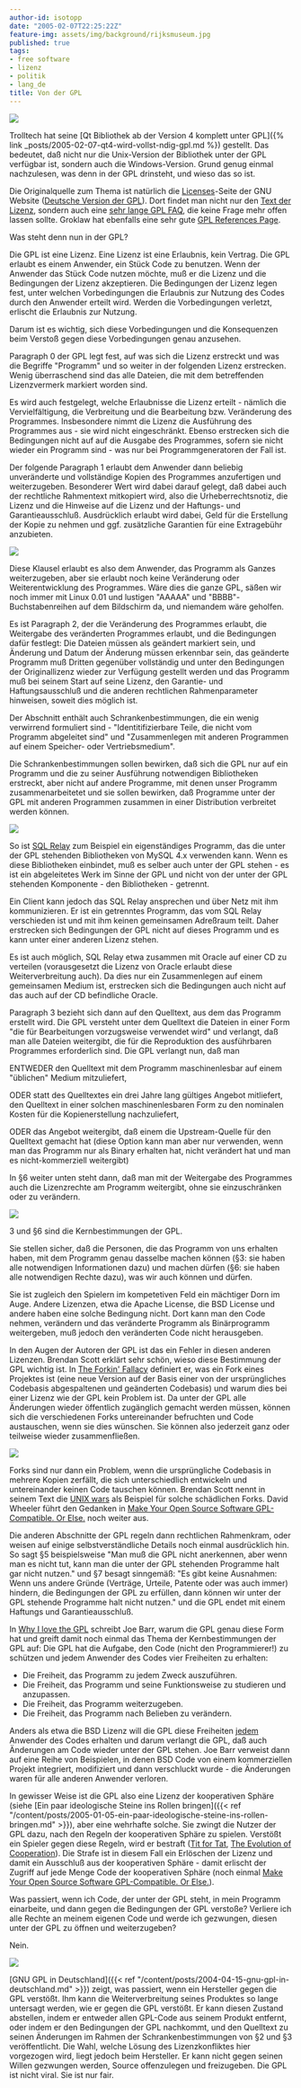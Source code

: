 ```yaml
---
author-id: isotopp
date: "2005-02-07T22:25:22Z"
feature-img: assets/img/background/rijksmuseum.jpg
published: true
tags:
- free software
- lizenz
- politik
- lang_de
title: Von der GPL
---
```

![](/uploads/20040415-gnu-head-sm.jpg)

Trolltech hat seine [Qt Bibliothek ab der Version 4 komplett unter GPL]({%
link _posts/2005-02-07-qt4-wird-vollst-ndig-gpl.md %})
gestellt. Das bedeutet, daß nicht nur die Unix-Version der Bibliothek unter
der GPL verfügbar ist, sondern auch die Windows-Version. Grund genug einmal
nachzulesen, was denn in der GPL drinsteht, und wieso das so ist.

Die Originalquelle zum Thema ist natürlich die 
[Licenses](http://www.gnu.org/licenses/licenses.html#GPL)-Seite der GNU Website 
([Deutsche Version der GPL](http://www.gnu.de/gpl-ger.html)). Dort findet man nicht nur den 
[Text der Lizenz](http://www.gnu.org/licenses/gpl.html), sondern auch eine 
[sehr lange GPL FAQ](http://www.gnu.org/licenses/gpl-faq.html), die keine Frage
mehr offen lassen sollte. Groklaw hat ebenfalls eine sehr gute 
[GPL References Page](http://www.groklaw.net/article.php?story=20050131053650842).

Was steht denn nun in der GPL?

Die GPL ist eine Lizenz. Eine Lizenz ist eine Erlaubnis, kein Vertrag. Die
GPL erlaubt es einem Anwender, ein Stück Code zu benutzen. Wenn der Anwender
das Stück Code nutzen möchte, muß er die Lizenz und die Bedingungen der
Lizenz akzeptieren. Die Bedingungen der Lizenz legen fest, unter welchen
Vorbedingungen die Erlaubnis zur Nutzung des Codes durch den Anwender
erteilt wird. Werden die Vorbedingungen verletzt, erlischt die Erlaubnis zur
Nutzung.

Darum ist es wichtig, sich diese Vorbedingungen und die Konsequenzen beim
Verstoß gegen diese Vorbedingungen genau anzusehen.

Paragraph 0 der GPL legt fest, auf was sich die Lizenz erstreckt und was die
Begriffe "Programm" und so weiter in der folgenden Lizenz erstrecken. Wenig
überraschend sind das alle Dateien, die mit dem betreffenden Lizenzvermerk
markiert worden sind.

Es wird auch festgelegt, welche Erlaubnisse die Lizenz erteilt - nämlich die
Vervielfältigung, die Verbreitung und die Bearbeitung bzw. Veränderung des
Programmes. Insbesondere nimmt die Lizenz die Ausführung des Programmes aus - 
sie wird nicht eingeschränkt. Ebenso erstrecken sich die Bedingungen nicht
auf auf die Ausgabe des Programmes, sofern sie nicht wieder ein Programm
sind - was nur bei Programmgeneratoren der Fall ist.

Der folgende Paragraph 1 erlaubt dem Anwender dann beliebig unveränderte und
vollständige Kopien des Programmes anzufertigen und weiterzugeben.
Besonderer Wert wird dabei darauf gelegt, daß dabei auch der rechtliche
Rahmentext mitkopiert wird, also die Urheberrechtsnotiz, die Lizenz und die
Hinweise auf die Lizenz und der Haftungs- und Garantieausschluß.
Ausdrücklich erlaubt wird dabei, Geld für die Erstellung der Kopie zu nehmen
und ggf. zusätzliche Garantien für eine Extragebühr anzubieten.

![](/uploads/matrix.jpg)

Diese Klausel erlaubt es also dem Anwender, das Programm als Ganzes
weiterzugeben, aber sie erlaubt noch keine Veränderung oder
Weiterentwicklung des Programmes. Wäre dies die ganze GPL, säßen wir noch
immer mit Linux 0.01 und lustigen "AAAAA" und "BBBB"-Buchstabenreihen auf
dem Bildschirm da, und niemandem wäre geholfen.

Es ist Paragraph 2, der die Veränderung des Programmes erlaubt, die
Weitergabe des veränderten Programmes erlaubt, und die Bedingungen dafür
festlegt: Die Dateien müssen als geändert markiert sein, und Änderung und
Datum der Änderung müssen erkennbar sein, das geänderte Programm muß Dritten
gegenüber vollständig und unter den Bedingungen der Originallizenz wieder
zur Verfügung gestellt werden und das Programm muß bei seinem Start auf
seine Lizenz, den Garantie- und Haftungsausschluß und die anderen
rechtlichen Rahmenparameter hinweisen, soweit dies möglich ist.

Der Abschnitt enthält auch Schrankenbestimmungen, die ein wenig verwirrend
formuliert sind - "Identitifizierbare Teile, die nicht vom Programm
abgeleitet sind" und "Zusammenlegen mit anderen Programmen auf einem
Speicher- oder Vertriebsmedium".

Die Schrankenbestimmungen sollen bewirken, daß sich die GPL nur auf ein
Programm und die zu seiner Ausführung notwendigen Bibliotheken erstreckt,
aber nicht auf andere Programme, mit denen unser Programm zusammenarbeitetet
und sie sollen bewirken, daß Programme unter der GPL mit anderen Programmen
zusammen in einer Distribution verbreitet werden können.

![](/uploads/relay.jpg)

So ist [SQL Relay](http://freshmeat.net/projects/sqlrelay/) zum Beispiel ein eigenständiges Programm, das die unter der GPL stehenden Bibliotheken von MySQL 4.x verwenden kann. Wenn es diese Bibliotheken einbindet, muß es selber auch unter der GPL stehen - es ist ein abgeleitetes Werk im Sinne der GPL und nicht von der unter der GPL stehenden Komponente - den Bibliotheken - getrennt.

Ein Client kann jedoch das SQL Relay ansprechen und über Netz mit ihm
kommunizieren. Er ist ein getrenntes Programm, das vom SQL Relay verschieden
ist und mit ihm keinen gemeinsamen Adreßraum teilt. Daher erstrecken sich
Bedingungen der GPL nicht auf dieses Programm und es kann unter einer
anderen Lizenz stehen.

Es ist auch möglich, SQL Relay etwa zusammen mit Oracle auf einer CD zu
verteilen (vorausgesetzt die Lizenz von Oracle erlaubt diese
Weiterverbreitung auch). Da dies nur ein Zusammenlegen auf einem gemeinsamen
Medium ist, erstrecken sich die Bedingungen auch nicht auf das auch auf der
CD befindliche Oracle.

Paragraph 3 bezieht sich dann auf den Quelltext, aus dem das Programm
erstellt wird. Die GPL versteht unter dem Quelltext die Dateien in einer
Form "die für Bearbeitungen vorzugsweise verwendet wird" und verlangt, daß
man alle Dateien weitergibt, die für die Reproduktion des ausführbaren
Programmes erforderlich sind. Die GPL verlangt nun, daß man

ENTWEDER den Quelltext mit dem Programm maschinenlesbar auf einem "üblichen"
Medium mitzuliefert,

ODER statt des Quelltextes ein drei Jahre lang gültiges Angebot mitliefert,
den Quelltext in einer solchen maschinenlesbaren Form zu den nominalen
Kosten für die Kopienerstellung nachzuliefert,

ODER das Angebot weitergibt, daß einem die Upstream-Quelle für den Quelltext
gemacht hat (diese Option kann man aber nur verwenden, wenn man das Programm
nur als Binary erhalten hat, nicht verändert hat und man es
nicht-kommerziell weitergibt)

In §6 weiter unten steht dann, daß man mit der Weitergabe des Programmes
auch die Lizenzrechte am Programm weitergibt, ohne sie einzuschränken oder
zu verändern.

![](/uploads/yinyang.jpg)

3 und §6 sind die Kernbestimmungen der GPL.

Sie stellen sicher, daß die Personen, die das Programm von uns erhalten
haben, mit dem Programm genau dasselbe machen können (§3: sie haben alle
notwendigen Informationen dazu) und machen dürfen (§6: sie haben alle
notwendigen Rechte dazu), was wir auch können und dürfen.

Sie ist zugleich den Spielern im kompetetiven Feld ein mächtiger Dorn im
Auge. Andere Lizenzen, etwa die Apache License, die BSD License und andere
haben eine solche Bedingung nicht. Dort kann man den Code nehmen, verändern
und das veränderte Programm als Binärprogramm weitergeben, muß jedoch den
veränderten Code nicht herausgeben.

In den Augen der Autoren der GPL ist das ein Fehler in diesen anderen
Lizenzen. Brendan Scott erklärt sehr schön, wieso diese Bestimmung der GPL
wichtig ist. In
[The Forkin' Fallacy](http://www.opensourcelaw.biz/papers/041218_Brendan_Scott_Forkin_Fallacy.pdf)
definiert er, was ein Fork eines Projektes ist (eine neue Version auf der
Basis einer von der ursprüngliches Codebasis abgespaltenen und geänderten
Codebasis) und warum dies bei einer Lizenz wie der GPL kein Problem ist. Da
unter der GPL alle Änderungen wieder öffentlich zugänglich gemacht werden
müssen, können sich die verschiedenen Forks untereinander befruchten und
Code austauschen, wenn sie dies wünschen. Sie können also jederzeit ganz
oder teilweise wieder zusammenfließen.

![](/uploads/forke.jpg)

Forks sind nur dann ein Problem, wenn die ursprüngliche Codebasis in mehrere
Kopien zerfällt, die sich unterschiedlich entwickeln und untereinander
keinen Code tauschen können. Brendan Scott nennt in seinem Text die
[UNIX wars](http://en.wikipedia.org/wiki/UNIX_wars) als Beispiel für solche
schädlichen Forks. David Wheeler führt den Gedanken in
[Make Your Open Source Software GPL-Compatible. Or Else.](http://www.dwheeler.com/essays/gpl-compatible.html) 
noch weiter aus.

Die anderen Abschnitte der GPL regeln dann rechtlichen Rahmenkram, oder
weisen auf einige selbstverständliche Details noch einmal ausdrücklich hin.
So sagt §5 beispielsweise "Man muß die GPL nicht anerkennen, aber wenn man
es nicht tut, kann man die unter der GPL stehenden Programme halt gar nicht
nutzen." und §7 besagt sinngemäß: "Es gibt keine Ausnahmen: Wenn uns andere
Gründe (Verträge, Urteile, Patente oder was auch immer) hindern, die
Bedingungen der GPL zu erfüllen, dann können wir unter der GPL stehende
Programme halt nicht nutzen." und die GPL endet mit einem Haftungs und
Garantieausschluß.

In  [Why I love the GPL](http://trends.newsforge.com/trends/05/01/24/2141242.shtml?tid=29)
schreibt Joe Barr, warum die GPL genau diese Form hat und greift damit noch
einmal das Thema der Kernbestimmungen der GPL auf: Die GPL hat die Aufgabe,
den Code (nicht den Programmierer!) zu schützen und jedem Anwender des Codes
vier Freiheiten zu erhalten: 

- Die Freiheit, das Programm zu jedem Zweck auszuführen.
- Die Freiheit, das Programm und seine Funktionsweise zu studieren und anzupassen.
- Die Freiheit, das Programm weiterzugeben.
- Die Freiheit, das Programm nach Belieben zu verändern.

Anders als etwa die BSD Lizenz will die GPL diese Freiheiten <u>jedem</u>
Anwender des Codes erhalten und darum verlangt die GPL, daß auch Änderungen
am Code wieder unter der GPL stehen. Joe Barr verweist dann auf eine Reihe
von Beispielen, in denen BSD Code von einem kommerziellen Projekt
integriert, modifiziert und dann verschluckt wurde - die Änderungen waren
für alle anderen Anwender verloren.

In gewisser Weise ist die GPL also eine Lizenz der kooperativen Sphäre (siehe 
[Ein paar ideologische Steine ins Rollen bringen]({{< ref "/content/posts/2005-01-05-ein-paar-ideologische-steine-ins-rollen-bringen.md" >}}), 
aber eine wehrhafte solche. Sie zwingt die Nutzer der GPL dazu, nach den
Regeln der kooperativen Sphäre zu spielen. Verstößt ein Spieler gegen diese
Regeln, wird er bestraft 
([Tit for Tat](http://en.wikipedia.org/wiki/Tit_for_Tat), 
[The Evolution of Cooperation](http://en.wikipedia.org/wiki/The_Evolution_of_Cooperation)). 
Die Strafe ist in diesem Fall ein Erlöschen der Lizenz und damit ein
Ausschluß aus der kooperativen Sphäre - damit erlischt der Zugriff auf jede
Menge Code der kooperativen Sphäre (noch einmal 
[Make Your Open Source Software GPL-Compatible. Or Else.](http://www.dwheeler.com/essays/gpl-compatible.html)).

Was passiert, wenn ich Code, der unter der GPL steht, in mein Programm
einarbeite, und dann gegen die Bedingungen der GPL verstoße? Verliere ich
alle Rechte an meinem eigenen Code und werde ich gezwungen, diesen unter der
GPL zu öffnen und weiterzugeben?

Nein.

![](/uploads/accesspoint.jpg)

[GNU GPL in Deutschland]({{< ref "/content/posts/2004-04-15-gnu-gpl-in-deutschland.md" >}})
zeigt, was passiert, wenn ein Hersteller gegen die GPL verstößt. Ihm kann
die Weiterverbreitung seines Produktes so lange untersagt werden, wie er
gegen die GPL verstößt. Er kann diesen Zustand abstellen, indem er entweder
allen GPL-Code aus seinem Produkt entfernt, oder indem er den Bedingungen
der GPL nachkommt, und den Quelltext zu seinen Änderungen im Rahmen der
Schrankenbestimmungen von §2 und §3 veröffentlicht. Die Wahl, welche Lösung
des Lizenzkonfliktes hier vorgezogen wird, liegt jedoch beim Hersteller. Er
kann nicht gegen seinen Willen gezwungen werden, Source offenzulegen und
freizugeben. Die GPL ist nicht viral. Sie ist nur fair.

